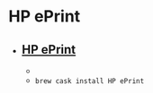 # HP ePrint
- [HP ePrint](http://h20331.www2.hp.com/hpsub/us/en/eprint/overview.html)
  - 
  - 
  - `brew cask install HP ePrint`
